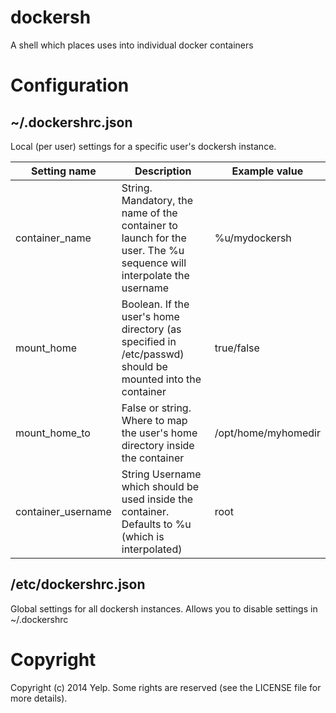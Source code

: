 dockersh
========

A shell which places uses into individual docker containers

Configuration
=============

~/.dockershrc.json
------------------

Local (per user) settings for a specific user's dockersh instance.

Setting name  | Description   | Example value
------------- | ------------- | -------------
container_name  | String. Mandatory, the name of the container to launch for the user. The %u sequence will interpolate the username | %u/mydockersh
mount_home  | Boolean. If the user's home directory (as specified in /etc/passwd) should be mounted into the container | true/false
mount_home_to | False or string. Where to map the user's home directory inside the container | /opt/home/myhomedir
container_username | String Username which should be used inside the container. Defaults to %u (which is interpolated) | root


/etc/dockershrc.json
--------------------

Global settings for all dockersh instances. Allows you to disable settings
in ~/.dockershrc


Copyright
=========

Copyright (c) 2014 Yelp. Some rights are reserved (see the LICENSE file for more details).

